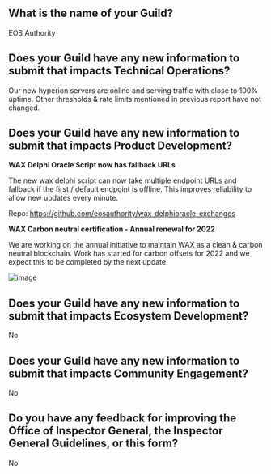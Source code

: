 ## What is the name of your Guild?

EOS Authority

## Does your Guild have any new information to submit that impacts Technical Operations?

Our new hyperion servers are online and serving traffic with close to 100% uptime. Other thresholds & rate limits mentioned in previous report have not changed.

## Does your Guild have any new information to submit that impacts Product Development?

**WAX Delphi Oracle Script now has fallback URLs**

The new wax delphi script can now take multiple endpoint URLs and fallback if the first / default endpoint is offline. This improves reliability to allow new updates every minute.

Repo: https://github.com/eosauthority/wax-delphioracle-exchanges

**WAX Carbon neutral certification - Annual renewal for 2022**

We are working on the annual initiative to maintain WAX as a clean & carbon neutral blockchain. Work has started for carbon offsets for 2022 and we expect this to be completed by the next update.

![image](https://user-images.githubusercontent.com/38717729/170990529-4336bc52-63fd-4895-85c9-3f630d8fe9cd.png)

## Does your Guild have any new information to submit that impacts Ecosystem Development?

No

## Does your Guild have any new information to submit that impacts Community Engagement?

No

## Do you have any feedback for improving the Office of Inspector General, the Inspector General Guidelines, or this form?

No
